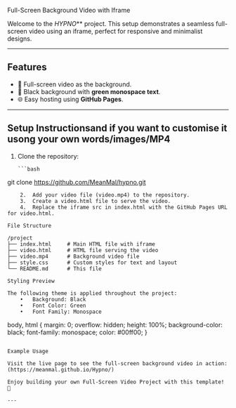 Full-Screen Background Video with Iframe

Welcome to the *HYPNO*** project. This setup demonstrates a seamless full-screen video using an iframe, perfect for responsive and minimalist designs.

---

## Features
- 🎥 Full-screen video as the background.
- 🖤 Black background with **green monospace text**.
- 🌐 Easy hosting using **GitHub Pages**.

---

## Setup Instructionsand if you want to customise it usong your own words/images/MP4

1. Clone the repository:
   ```
   ```bash
git clone https://github.com/MeanMal/hypno.git
```
	2.	Add your video file (video.mp4) to the repository.
	3.	Create a video.html file to serve the video.
	4.	Replace the iframe src in index.html with the GitHub Pages URL for video.html.

File Structure

/project
├── index.html     # Main HTML file with iframe
├── video.html     # HTML file serving the video
├── video.mp4      # Background video file
├── style.css      # Custom styles for text and layout
└── README.md      # This file

Styling Preview

The following theme is applied throughout the project:
	•	Background: Black
	•	Font Color: Green
	•	Font Family: Monospace

```
body, html {
  margin: 0;
  overflow: hidden;
  height: 100%;
  background-color: black;
  font-family: monospace;
  color: #00ff00;
}
```

Example Usage

Visit the live page to see the full-screen background video in action:
(https://meanmal.github.io/Hypno/)

Enjoy building your own Full-Screen Video Project with this template! 🎉

---
